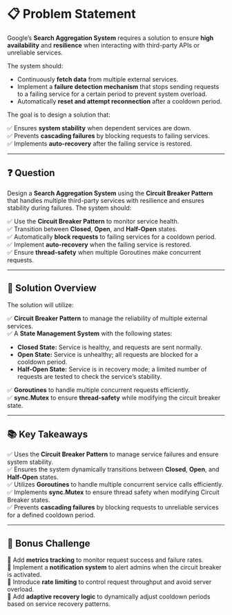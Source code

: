 # 📋 Problem Statement

Google’s **Search Aggregation System** requires a solution to ensure **high availability** and **resilience** when interacting with third-party APIs or unreliable services.

The system should:

- Continuously **fetch data** from multiple external services.  
- Implement a **failure detection mechanism** that stops sending requests to a failing service for a certain period to prevent system overload.  
- Automatically **reset and attempt reconnection** after a cooldown period.  

The goal is to design a solution that:

✅ Ensures **system stability** when dependent services are down.  
✅ Prevents **cascading failures** by blocking requests to failing services.  
✅ Implements **auto-recovery** after the failing service is restored.  

---

## ❓ Question

Design a **Search Aggregation System** using the **Circuit Breaker Pattern** that handles multiple third-party services with resilience and ensures stability during failures. The system should:

✅ Use the **Circuit Breaker Pattern** to monitor service health.  
✅ Transition between **Closed**, **Open**, and **Half-Open** states.  
✅ Automatically **block requests** to failing services for a cooldown period.  
✅ Implement **auto-recovery** when the failing service is restored.  
✅ Ensure **thread-safety** when multiple Goroutines make concurrent requests.  

---

## 🧩 Solution Overview

The solution will utilize:

✅ **Circuit Breaker Pattern** to manage the reliability of multiple external services.  
✅ A **State Management System** with the following states:

- **Closed State:** Service is healthy, and requests are sent normally.  
- **Open State:** Service is unhealthy; all requests are blocked for a cooldown period.  
- **Half-Open State:** Service is in recovery mode; a limited number of requests are tested to check the service’s stability.  

✅ **Goroutines** to handle multiple concurrent requests efficiently.  
✅ **sync.Mutex** to ensure **thread-safety** while modifying the circuit breaker state.  

---

## 📚 Key Takeaways

✅ Uses the **Circuit Breaker Pattern** to manage service failures and ensure system stability.  
✅ Ensures the system dynamically transitions between **Closed**, **Open**, and **Half-Open** states.  
✅ Utilizes **Goroutines** to handle multiple concurrent service calls efficiently.  
✅ Implements **sync.Mutex** to ensure thread safety when modifying Circuit Breaker states.  
✅ Prevents **cascading failures** by blocking requests to unreliable services for a defined cooldown period.  

---

## 💬 Bonus Challenge

🔹 Add **metrics tracking** to monitor request success and failure rates.  
🔹 Implement a **notification system** to alert admins when the circuit breaker is activated.  
🔹 Introduce **rate limiting** to control request throughput and avoid server overload.  
🔹 Add **adaptive recovery logic** to dynamically adjust cooldown periods based on service recovery patterns.  

